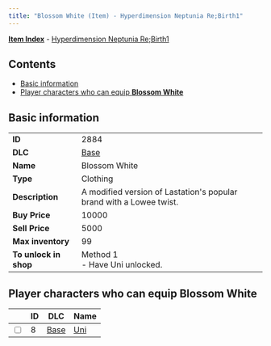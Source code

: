 ```yaml
---
title: "Blossom White (Item) - Hyperdimension Neptunia Re;Birth1"
---
```


[**Item Index**](/neptunia/rb1/item/index.html) - [Hyperdimension Neptunia Re;Birth1](/neptunia/rb1)

## Contents

- [Basic information](#basic-information)
- [Player characters who can equip **Blossom White**](#player-characters-who-can-equip-blossom-white)

## Basic information

|   |   |
| -- | -- |
| **ID** | 2884 |
| **DLC** | [Base](/neptunia/rb1/dlc/1-base.html) |
| **Name** | Blossom White |
| **Type** | Clothing |
| **Description** | A modified version of Lastation's popular brand with a Lowee twist. |
| **Buy Price** | 10000 |
| **Sell Price** | 5000 |
| **Max inventory** | 99 |
| **To unlock in shop** | Method 1<br />- Have Uni unlocked. |

## Player characters who can equip **Blossom White**

|    | ID | DLC | Name |
| -- | -- | --- | ---- |
| <input type="checkbox" id="rb1-player-1-8" class="trackbox" /> | 8 | [Base](/neptunia/rb1/dlc/1-base.html) | [Uni](/neptunia/rb1/player/1-8-uni.html) |